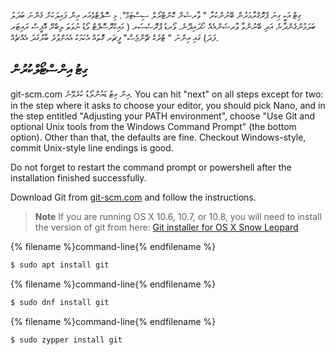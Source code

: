 ގިޓް އަކީ ގިނަ ޕްރޮގްރާމަރުން ބޭނުންކުރާ " ވާރޝަން ކޮންޓްރޯލް ސިސްޓަމް". މި ސޮފްޓްވެއަރ އިން ފައިލަކަށް ގެންނަ ބަދަލު ބަލަމުންގެންދާނެ އަދި ބޭނުންވާ ވާރޝަންއެއް ހޯދައިދޭނެ. ވޯރޑު ޕްރޮސެސަރ ( މައިކްރޮސޮފްޓް ވޯޑު ނުވަތަ ލިބްރޭ އޮފީސް ރައިޓަރ ފަދަ) ގައި އިންނަ " ޓްރެކް ޗޭންޖެސް" ފީޗަރ ގޮތައް އެކަމަކު އެއަށްވުރެ ބާރުގަދަ އެއްޗެއް.

## ގިޓު އިންސްޓޯލްކުރުން

<!--sec data-title="Installing Git: Windows" data-id="git_install_windows"
data-collapse=true ces-->

</a>git-scm.com އިން ގިޓު ޑައުންލޯޑު ކުރެވޭނެ. You can hit "next" on all steps except for two: in the step where it asks to choose your editor, you should pick Nano, and in the step entitled "Adjusting your PATH environment", choose "Use Git and optional Unix tools from the Windows Command Prompt" (the bottom option). Other than that, the defaults are fine. Checkout Windows-style, commit Unix-style line endings is good.</p> 

Do not forget to restart the command prompt or powershell after the installation finished successfully. <!--endsec-->

<!--sec data-title="Installing Git: OS X" data-id="git_install_OSX"
data-collapse=true ces-->

Download Git from [git-scm.com](https://git-scm.com/) and follow the instructions.

> **Note** If you are running OS X 10.6, 10.7, or 10.8, you will need to install the version of git from here: [Git installer for OS X Snow Leopard](https://sourceforge.net/projects/git-osx-installer/files/git-2.3.5-intel-universal-snow-leopard.dmg/download)

<!--endsec-->

<!--sec data-title="Installing Git: Debian or Ubuntu" data-id="git_install_debian_ubuntu"
data-collapse=true ces-->

{% filename %}command-line{% endfilename %}

```bash
$ sudo apt install git
```

<!--endsec-->

<!--sec data-title="Installing Git: Fedora" data-id="git_install_fedora"
data-collapse=true ces-->

{% filename %}command-line{% endfilename %}

```bash
$ sudo dnf install git
```

<!--endsec-->

<!--sec data-title="Installing Git: openSUSE" data-id="git_install_openSUSE"
data-collapse=true ces-->

{% filename %}command-line{% endfilename %}

```bash
$ sudo zypper install git
```

<!--endsec-->